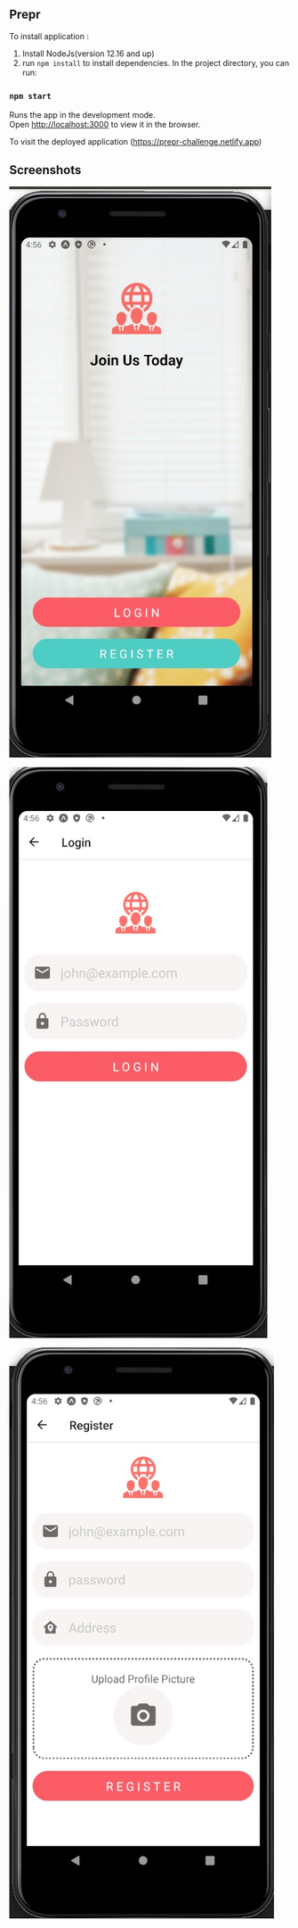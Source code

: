 ## Prepr

To install application :

1. Install NodeJs(version 12.16 and up)
2. run `npm install` to install dependencies.
   In the project directory, you can run:

### `npm start`

Runs the app in the development mode.<br />
Open [http://localhost:3000](http://localhost:3000) to view it in the browser.

To visit the deployed application (https://prepr-challenge.netlify.app)

## Screenshots

!["welcome Screen"](https://github.com/Meghanath91/UserApp/blob/master/app/assets/welcome.jpg)

!["Login Screen"](https://github.com/Meghanath91/UserApp/blob/master/app/assets/login.jpg)

!["Register screen"](https://github.com/Meghanath91/UserApp/blob/master/app/assets/register.jpg)
